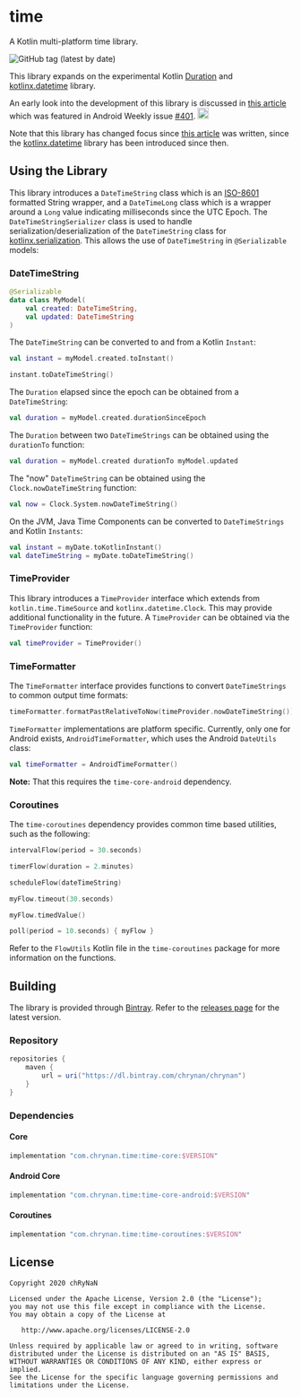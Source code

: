 # time

A Kotlin multi-platform time library.

![GitHub tag (latest by date)](https://img.shields.io/github/v/tag/chRyNaN/time)

This library expands on the experimental
Kotlin [Duration](https://kotlinlang.org/api/latest/jvm/stdlib/kotlin.time/-duration/)
and [kotlinx.datetime](https://github.com/Kotlin/kotlinx-datetime) library.

An early look into the development of this library is discussed in [this article](https://chrynan.codes/its-about-time/)
which was featured in Android Weekly issue [#401](https://androidweekly.net/issues/issue-401).
<a href="https://androidweekly.net/issues/issue-401" title="Android Weekly Issue 401">
<img alt="Badge" src="https://androidweekly.net/issues/issue-401/badge" height="20px"></img>
</a>

Note that this library has changed focus since [this article](https://chrynan.codes/its-about-time/) was written, since
the [kotlinx.datetime](https://github.com/Kotlin/kotlinx-datetime) library has been introduced since then.

## Using the Library

This library introduces a `DateTimeString` class which is an [ISO-8601](https://en.wikipedia.org/wiki/ISO_8601)
formatted String wrapper, and a `DateTimeLong` class which is a wrapper around a `Long` value indicating milliseconds
since the UTC Epoch. The `DateTimeStringSerializer` class is used to handle serialization/deserialization of the
`DateTimeString` class for [kotlinx.serialization](https://github.com/Kotlin/kotlinx.serialization). This allows the use
of `DateTimeString` in `@Serializable` models:

### DateTimeString

```kotlin
@Serializable
data class MyModel(
    val created: DateTimeString,
    val updated: DateTimeString
)
```

The `DateTimeString` can be converted to and from a Kotlin `Instant`:

```kotlin
val instant = myModel.created.toInstant()

instant.toDateTimeString()
```

The `Duration` elapsed since the epoch can be obtained from a `DateTimeString`:

```kotlin
val duration = myModel.created.durationSinceEpoch
```

The `Duration` between two `DateTimeStrings` can be obtained using the `durationTo` function:

```kotlin
val duration = myModel.created durationTo myModel.updated
```

The "now" `DateTimeString` can be obtained using the `Clock.nowDateTimeString` function:

```kotlin
val now = Clock.System.nowDateTimeString()
```

On the JVM, Java Time Components can be converted to `DateTimeStrings` and Kotlin `Instants`:

```kotlin
val instant = myDate.toKotlinInstant()
val dateTimeString = myDate.toDateTimeString()
```

### TimeProvider

This library introduces a `TimeProvider` interface which extends from `kotlin.time.TimeSource`
and `kotlinx.datetime.Clock`. This may provide additional functionality in the future. A `TimeProvider` can be obtained
via the `TimeProvider` function:

```kotlin
val timeProvider = TimeProvider()
```

### TimeFormatter

The `TimeFormatter` interface provides functions to convert `DateTimeStrings` to common output time formats:

```kotlin
timeFormatter.formatPastRelativeToNow(timeProvider.nowDateTimeString())
```

`TimeFormatter` implementations are platform specific. Currently, only one for Android exists, `AndroidTimeFormatter`,
which uses the Android `DateUtils` class:

```kotlin
val timeFormatter = AndroidTimeFormatter()
```

**Note:** That this requires the `time-core-android` dependency.

### Coroutines

The `time-coroutines` dependency provides common time based utilities, such as the following:

```kotlin
intervalFlow(period = 30.seconds)

timerFlow(duration = 2.minutes)

scheduleFlow(dateTimeString)

myFlow.timeout(30.seconds)

myFlow.timedValue()

poll(period = 10.seconds) { myFlow }
```

Refer to the `FlowUtils` Kotlin file in the `time-coroutines` package for more information on the functions.

## Building

The library is provided through [Bintray](https://bintray.com/). Refer to
the [releases page](https://github.com/chRyNaN/time/releases) for the latest version.

### Repository

```groovy
repositories {
    maven {
        url = uri("https://dl.bintray.com/chrynan/chrynan")
    }
}
```

### Dependencies

#### Core

```groovy
implementation "com.chrynan.time:time-core:$VERSION"
```

#### Android Core

```groovy
implementation "com.chrynan.time:time-core-android:$VERSION"
```

#### Coroutines

```groovy
implementation "com.chrynan.time:time-coroutines:$VERSION"
```

## License

```
Copyright 2020 chRyNaN

Licensed under the Apache License, Version 2.0 (the "License");
you may not use this file except in compliance with the License.
You may obtain a copy of the License at

   http://www.apache.org/licenses/LICENSE-2.0

Unless required by applicable law or agreed to in writing, software
distributed under the License is distributed on an "AS IS" BASIS,
WITHOUT WARRANTIES OR CONDITIONS OF ANY KIND, either express or implied.
See the License for the specific language governing permissions and
limitations under the License.
```
